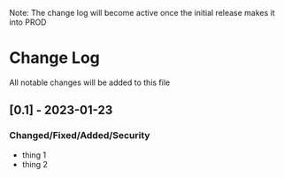 Note: The change log will become active once the initial release makes it into PROD

# Change Log

All notable changes will be added to this file

## [0.1] - 2023-01-23
### Changed/Fixed/Added/Security
- thing 1
- thing 2
